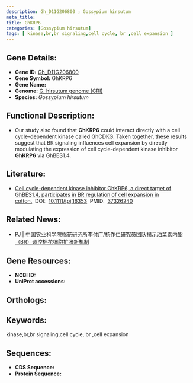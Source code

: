 ```yaml
---
description: Gh_D11G206800 ; Gossypium hirsutum
meta_title:
title: GhKRP6
categories: [Gossypium hirsutum]
tags: [ kinase,br,br signaling,cell cycle, br ,cell expansion ]
---
```


## Gene Details:
- **Gene ID:**	[Gh_D11G206800]()
- **Gene Symbol:** GhKRP6
- **Gene Name:** 
- **Genome:** [G. hirsutum genome (CRI)]()
- **Species:** *Gossypium hirsutum*

## Functional Description:
   -  Our study also found that **GhKRP6** could interact directly with a cell cycle-dependent kinase called GhCDKG. Taken together, these results suggest that BR signaling influences cell expansion by directly modulating the expression of cell cycle-dependent kinase inhibitor **GhKRP6** via GhBES1.4.

## Literature:
   - [Cell cycle-dependent kinase inhibitor GhKRP6, a direct target of GhBES1.4, participates in BR regulation of cell expansion in cotton.]( https://onlinelibrary.wiley.com/doi/10.1111/tpj.16353)&nbsp;&nbsp;DOI:&nbsp;&nbsp;[10.1111/tpj.16353](https://onlinelibrary.wiley.com/doi/10.1111/tpj.16353)&nbsp;&nbsp;PMID:&nbsp;&nbsp;[37326240](https://pubmed.ncbi.nlm.nih.gov/37326240/)

## Related News:
   - [PJ | 中国农业科学院棉花研究所李付广/杨作仁研究员团队揭示油菜素内酯（BR）调控棉花细胞扩张新机制](https://mp.weixin.qq.com/s/yFom_7nwx8p7zM8K3KK3xQ)

## Gene Resources:
- **NCBI ID:** [](https://www.ncbi.nlm.nih.gov/gene/?term=)
- **UniProt accessions:** [](https://www.uniprot.org/uniprotkb//entry)

## Orthologs:


## Keywords:
kinase,br,br signaling,cell cycle, br ,cell expansion

## Sequences:
- **CDS Sequence:**
- **Protein Sequence:**
